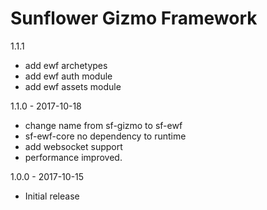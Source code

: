 Sunflower Gizmo Framework
======================================
1.1.1 

  - add ewf archetypes
  - add ewf auth module
  - add ewf assets module
 
1.1.0 - 2017-10-18

  - change name from sf-gizmo to sf-ewf
  - sf-ewf-core no dependency to runtime
  - add websocket support
  - performance improved.
  
1.0.0 - 2017-10-15

 - Initial release
